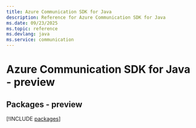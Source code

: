 ```yaml
---
title: Azure Communication SDK for Java
description: Reference for Azure Communication SDK for Java
ms.date: 09/23/2025
ms.topic: reference
ms.devlang: java
ms.service: communication
---
```

# Azure Communication SDK for Java - preview
## Packages - preview
[!INCLUDE [packages](communication-index.md)]